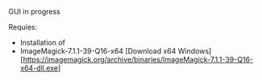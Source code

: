 GUI in progress


Requies: 
- Installation of
- ImageMagick-7.1.1-39-Q16-x64 [Download x64 Windows][https://imagemagick.org/archive/binaries/ImageMagick-7.1.1-39-Q16-x64-dll.exe]

